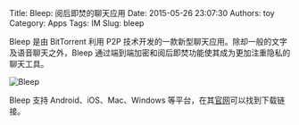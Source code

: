 Title: Bleep: 阅后即焚的聊天应用
Date: 2015-05-26 23:07:30
Authors: toy
Category: Apps
Tags: IM
Slug: bleep

Bleep 是由 BitTorrent 利用 P2P 技术开发的一款新型聊天应用。除却一般的文字及语音聊天之外，Bleep 通过端到端加密和阅后即焚功能使其成为更加注重隐私的聊天工具。

<!-- PELICAN_END_SUMMARY -->

![Bleep](/images/2015/05/bleep.png)

Bleep 支持 Android、iOS、Mac、Windows 等平台，在其[官网][b]可以找到下载链接。

[b]: http://www.bleep.pm/
